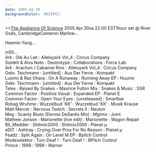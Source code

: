 ```yaml
---
date: 2005.04.30
backgroundColor: '#CCFFCC'
---
```


\>>[The Appliance Of Science](http://www.unlockedgroove.com/) 2005.Apr.30sa 22:00 EST1hour set @ River Gods, CambridgeCameron Marlow...  

Heemin Yang...  


m50...  
Ark : Olé Au Lait : Alleluyark Vol\_4 : Circus Company  
Sutekh & Alva Noto : Deutrotype : Collaborations : Force Lab  
Ark : Arachon / Cabanne Rmx : Alleluyark Vol\_4 : Circus Company  
Gebr. Teichmann : \[untitled\] : Aus Der Ferne : Kompakt  
Luomo & Raz Ohara : On A Runaway : Running Away EP : Huume  
Gebr. Teichmann : \[untitled\] : Aus Der Ferne : Kompakt  
Telex : Raised By Snakes - Maurice Fulton Mix : Snakes & Music : SSR  
Common Factor : Positive Visual : Expanded EP : Planet E  
Common Factor : Open Your Eyes : \[unreleased\] : Smartbar  
Robag Wruhme : Wuzzelbud 'KK' : Wuzzelbud 'KK' : Musik Krause  
Matt Mercer : Nervous Twitch : Secrets II : Neuton  
Meg : Scanty Blues (Dennis DeSantis Mix) : Mgrmx : Joint  
Mathew Jonson : Marionette (live edit) : Marionette : Wagon Repair  
Bit\_Meddler : Shitmix2000 : Shitmix2000 : Planet µ  
eDIT : Ashtray : Crying Over Pros For No Reason : Planet µ  
Feadz : Split Again : On Level M EP : Bpitch Control  
Modeselektor : Turn Deaf ! : Turn Deaf ! : BPitch Control  
Prince : 1999 : 1999 : Warner